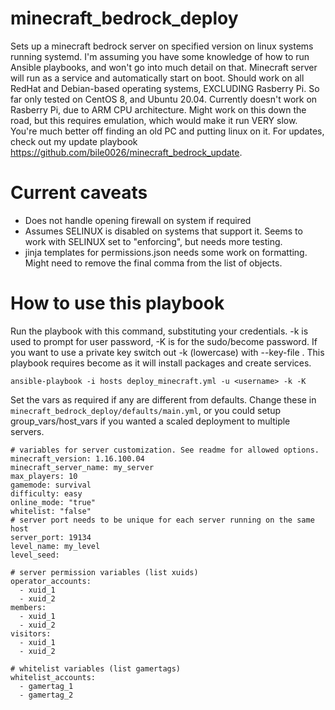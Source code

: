 # minecraft_bedrock_deploy

Sets up a minecraft bedrock server on specified version on linux systems running systemd. I'm assuming you have some knowledge of how to run Ansible playbooks, and won't go into much detail on that. Minecraft server will run as a service and automatically start on boot. Should work on all RedHat and Debian-based operating systems, EXCLUDING Rasberry Pi. So far only tested on CentOS 8, and Ubuntu 20.04. Currently doesn't work on Rasberry Pi, due to ARM CPU architecture. Might work on this down the road, but this requires emulation, which would make it run VERY slow. You're much better off finding an old PC and putting linux on it. For updates, check out my update playbook https://github.com/bile0026/minecraft_bedrock_update.

# Current caveats
* Does not handle opening firewall on system if required
* Assumes SELINUX is disabled on systems that support it. Seems to work with SELINUX set to "enforcing", but needs more testing.
* jinja templates for permissions.json needs some work on formatting. Might need to remove the final comma from the list of objects.

# How to use this playbook

Run the playbook with this command, substituting your credentials. -k is used to prompt for user password, -K is for the sudo/become password. If you want to use a private key switch out -k (lowercase) with --key-file <path>. This playbook requires become as it will install packages and create services.

```
ansible-playbook -i hosts deploy_minecraft.yml -u <username> -k -K
```

Set the vars as required if any are different from defaults. Change these in `minecraft_bedrock_deploy/defaults/main.yml`, or you could setup group_vars/host_vars if you wanted a scaled deployment to multiple servers.

```
# variables for server customization. See readme for allowed options.
minecraft_version: 1.16.100.04
minecraft_server_name: my_server
max_players: 10
gamemode: survival
difficulty: easy
online_mode: "true"
whitelist: "false"
# server port needs to be unique for each server running on the same host
server_port: 19134
level_name: my_level
level_seed:

# server permission variables (list xuids)
operator_accounts:
  - xuid_1
  - xuid_2
members:
  - xuid_1
  - xuid_2
visitors:
  - xuid_1
  - xuid_2

# whitelist variables (list gamertags)
whitelist_accounts:
  - gamertag_1
  - gamertag_2
```
